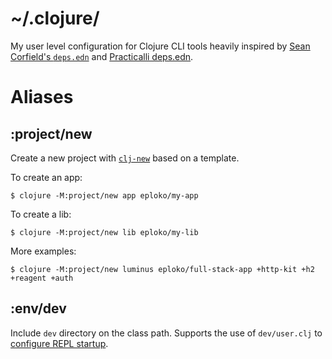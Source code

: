 # ~/.clojure/

My user level configuration for Clojure CLI tools heavily inspired by [Sean Corfield's `deps.edn`](https://github.com/seancorfield/dot-clojure) and [Practicalli deps.edn](https://github.com/practicalli/clojure-deps-edn).

# Aliases

## :project/new

Create a new project with [`clj-new`](https://github.com/seancorfield/clj-new) based on a template.

To create an app:

    $ clojure -M:project/new app eploko/my-app
    
To create a lib:

    $ clojure -M:project/new lib eploko/my-lib
    
More examples:

    $ clojure -M:project/new luminus eploko/full-stack-app +http-kit +h2 +reagent +auth
    
## :env/dev

Include `dev` directory on the class path. Supports the use of `dev/user.clj` to [configure REPL startup](http://practicalli.github.io/clojure/clojure-tools/configure-repl-startup.html).

